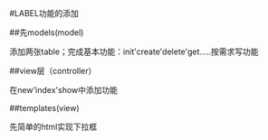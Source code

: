 #LABEL功能的添加

##先models(model)

添加两张table；完成基本功能：init'create'delete'get.....按需求写功能

##view层（controller）

在new'index'show中添加功能

##templates(view)

先简单的html实现下拉框